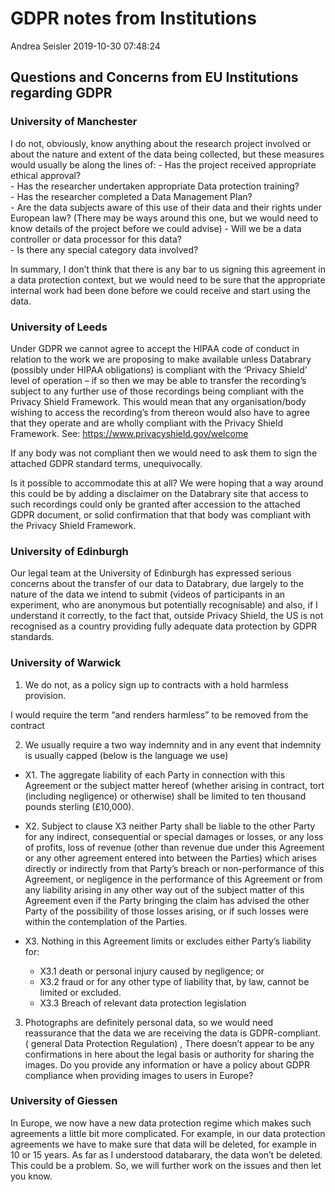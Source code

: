 GDPR notes from Institutions
================
Andrea Seisler
2019-10-30 07:48:24

## Questions and Concerns from EU Institutions regarding GDPR

### University of Manchester

I do not, obviously, know anything about the research project involved
or about the nature and extent of the data being collected, but these
measures would usually be along the lines of: - Has the project received
appropriate ethical approval?  
\- Has the researcher undertaken appropriate Data protection training?  
\- Has the researcher completed a Data Management Plan?  
\- Are the data subjects aware of this use of their data and their
rights under European law? (There may be ways around this one, but we
would need to know details of the project before we could advise) - Will
we be a data controller or data processor for this data?  
\- Is there any special category data involved?

In summary, I don’t think that there is any bar to us signing this
agreement in a data protection context, but we would need to be sure
that the appropriate internal work had been done before we could receive
and start using the data.

### University of Leeds

Under GDPR we cannot agree to accept the HIPAA code of conduct in
relation to the work we are proposing to make available unless Databrary
(possibly under HIPAA obligations) is compliant with the ‘Privacy
Shield’ level of operation – if so then we may be able to transfer the
recording’s subject to any further use of those recordings being
compliant with the Privacy Shield Framework. This would mean that any
organisation/body wishing to access the recording’s from thereon would
also have to agree that they operate and are wholly compliant with the
Privacy Shield Framework. See: <https://www.privacyshield.gov/welcome>

If any body was not compliant then we would need to ask them to sign the
attached GDPR standard terms, unequivocally.

Is it possible to accommodate this at all? We were hoping that a way
around this could be by adding a disclaimer on the Databrary site that
access to such recordings could only be granted after accession to the
attached GDPR document, or solid confirmation that that body was
compliant with the Privacy Shield Framework.

### University of Edinburgh

Our legal team at the University of Edinburgh has expressed serious
concerns about the transfer of our data to Databrary, due largely to the
nature of the data we intend to submit (videos of participants in an
experiment, who are anonymous but potentially recognisable) and also, if
I understand it correctly, to the fact that, outside Privacy Shield, the
US is not recognised as a country providing fully adequate data
protection by GDPR standards.

### University of Warwick

1.  We do not, as a policy sign up to contracts with a hold harmless
    provision.

I would require the term “and renders harmless” to be removed from the
contract

2.  We usually require a two way indemnity and in any event that
    indemnity is usually capped (below is the language we use)

<!-- end list -->

  - X1. The aggregate liability of each Party in connection with this
    Agreement or the subject matter hereof (whether arising in contract,
    tort (including negligence) or otherwise) shall be limited to ten
    thousand pounds sterling (£10,000).

  - X2. Subject to clause X3 neither Party shall be liable to the other
    Party for any indirect, consequential or special damages or losses,
    or any loss of profits, loss of revenue (other than revenue due
    under this Agreement or any other agreement entered into between the
    Parties) which arises directly or indirectly from that Party’s
    breach or non-performance of this Agreement, or negligence in the
    performance of this Agreement or from any liability arising in any
    other way out of the subject matter of this Agreement even if the
    Party bringing the claim has advised the other Party of the
    possibility of those losses arising, or if such losses were within
    the contemplation of the Parties.

  - X3. Nothing in this Agreement limits or excludes either Party’s
    liability for:
    
      - X3.1 death or personal injury caused by negligence; or
      - X3.2 fraud or for any other type of liability that, by law,
        cannot be limited or excluded.  
      - X3.3 Breach of relevant data protection legislation

<!-- end list -->

3.  Photographs are definitely personal data, so we would need
    reassurance that the data we are receiving the data is
    GDPR-compliant. ( general Data Protection Regulation) , There
    doesn’t appear to be any confirmations in here about the legal
    basis or authority for sharing the images. Do you provide any
    information or have a policy about GDPR compliance when providing
    images to users in Europe?

### University of Giessen

In Europe, we now have a new data protection regime which makes such
agreements a little bit more complicated. For example, in our data
protection agreements we have to make sure that data will be deleted,
for example in 10 or 15 years. As far as I understood databarary, the
data won’t be deleted. This could be a problem. So, we will further work
on the issues and then let you know.
